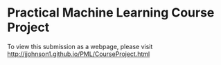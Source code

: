 # Practical Machine Learning Course Project
To view this submission as a webpage, please visit http://jjohnson1.github.io/PML/CourseProject.html
